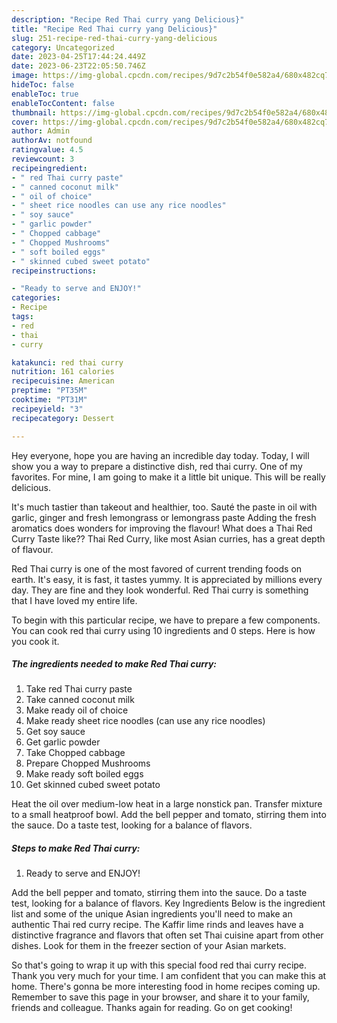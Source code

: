 ```yaml
---
description: "Recipe Red Thai curry yang Delicious}"
title: "Recipe Red Thai curry yang Delicious}"
slug: 251-recipe-red-thai-curry-yang-delicious
category: Uncategorized
date: 2023-04-25T17:44:24.449Z
date: 2023-06-23T22:05:50.746Z
image: https://img-global.cpcdn.com/recipes/9d7c2b54f0e582a4/680x482cq70/red-thai-curry-recipe-main-photo.jpg
hideToc: false
enableToc: true
enableTocContent: false
thumbnail: https://img-global.cpcdn.com/recipes/9d7c2b54f0e582a4/680x482cq70/red-thai-curry-recipe-main-photo.jpg
cover: https://img-global.cpcdn.com/recipes/9d7c2b54f0e582a4/680x482cq70/red-thai-curry-recipe-main-photo.jpg
author: Admin
authorAv: notfound
ratingvalue: 4.5
reviewcount: 3
recipeingredient:
- " red Thai curry paste"
- " canned coconut milk"
- " oil of choice"
- " sheet rice noodles can use any rice noodles"
- " soy sauce"
- " garlic powder"
- " Chopped cabbage"
- " Chopped Mushrooms"
- " soft boiled eggs"
- " skinned cubed sweet potato"
recipeinstructions:

- "Ready to serve and ENJOY!"
categories:
- Recipe
tags:
- red
- thai
- curry

katakunci: red thai curry 
nutrition: 161 calories
recipecuisine: American
preptime: "PT35M"
cooktime: "PT31M"
recipeyield: "3"
recipecategory: Dessert

---
```



Hey everyone, hope you are having an incredible day today. Today, I will show you a way to prepare a distinctive dish, red thai curry. One of my favorites. For mine, I am going to make it a little bit unique. This will be really delicious.

It&#39;s much tastier than takeout and healthier, too. Sauté the paste in oil with garlic, ginger and fresh lemongrass or lemongrass paste Adding the fresh aromatics does wonders for improving the flavour! What does a Thai Red Curry Taste like?? Thai Red Curry, like most Asian curries, has a great depth of flavour.

Red Thai curry is one of the most favored of current trending foods on earth. It's easy, it is fast, it tastes yummy. It is appreciated by millions every day. They are fine and they look wonderful. Red Thai curry is something that I have loved my entire life.


To begin with this particular recipe, we have to prepare a few components. You can cook red thai curry using 10 ingredients and 0 steps. Here is how you cook it.

<!--inarticleads1-->

##### The ingredients needed to make Red Thai curry:

1. Take  red Thai curry paste
1. Take  canned coconut milk
1. Make ready  oil of choice
1. Make ready  sheet rice noodles (can use any rice noodles)
1. Get  soy sauce
1. Get  garlic powder
1. Take  Chopped cabbage
1. Prepare  Chopped Mushrooms
1. Make ready  soft boiled eggs
1. Get  skinned cubed sweet potato


Heat the oil over medium-low heat in a large nonstick pan. Transfer mixture to a small heatproof bowl. Add the bell pepper and tomato, stirring them into the sauce. Do a taste test, looking for a balance of flavors. 

<!--inarticleads2-->

##### Steps to make Red Thai curry:


1. Ready to serve and ENJOY!

Add the bell pepper and tomato, stirring them into the sauce. Do a taste test, looking for a balance of flavors. Key Ingredients Below is the ingredient list and some of the unique Asian ingredients you&#39;ll need to make an authentic Thai red curry recipe. The Kaffir lime rinds and leaves have a distinctive fragrance and flavors that often set Thai cuisine apart from other dishes. Look for them in the freezer section of your Asian markets. 

So that's going to wrap it up with this special food red thai curry recipe. Thank you very much for your time. I am confident that you can make this at home. There's gonna be more interesting food in home recipes coming up. Remember to save this page in your browser, and share it to your family, friends and colleague. Thanks again for reading. Go on get cooking!
